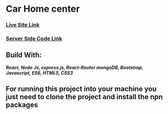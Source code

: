
# Car Home center
### [Live Site Link](https://car-home.netlify.app/) 
### [Server Side Code Link](https://github.com/raihan862/Car-Home-Server)
## Build With:
 ***React, Node Js, express.js, React-Router mongoDB, Bootstrap, Javascript, ES6, HTML5,  CSS3***

 ## For running this project into your machine you just need to clone the project and install the npn packages
